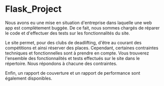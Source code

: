# Flask_Project

Nous avons eu une mise en situation d'entreprise dans laquelle une web app est complètement buggée.
De ce fait, nous sommes chargés de réparer le code et d'effectuer des tests sur les fonctionnalités du site.

Le site permet, pour des clubs de deadlifting, d'être au courant des compétitions et ainsi réserver des places. Cependant, certaines contraintes techniques et fonctionnelles sont à prendre en compte.
Vous trouverez l'ensemble des fonctionnalités et tests effectués sur le site dans le répertoire. Nous répondons à chacune des contraintes.

Enfin, un rapport de couverture et un rapport de performance sont également disponibles.
